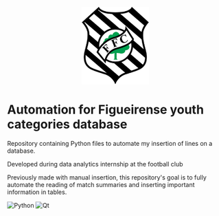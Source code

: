 
<p align="center">
  <a href = "https://figueirense.com.br/">
  <img alt="FFC" height="180" src="Figueirense.png">
  </a>
</p>

# Automation for Figueirense youth categories database
Repository containing Python files to automate my insertion of lines on a database.<br>

Developed during data analytics internship at the football club<br>

Previously made with manual insertion, this repository's goal is to fully automate the reading of match summaries and inserting important information in tables.<br>

![Python](https://img.shields.io/badge/python-3670A0?style=for-the-badge&logo=python&logoColor=ffdd54) ![Qt](https://img.shields.io/badge/Qt-%23217346.svg?style=for-the-badge&logo=Qt&logoColor=white)
